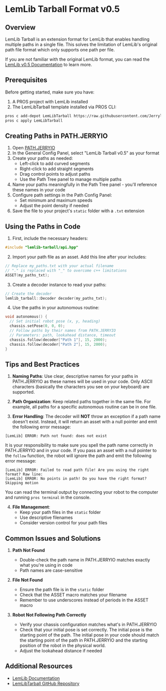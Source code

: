 # LemLib Tarball Format v0.5

## Overview

LemLib Tarball is an extension format for LemLib that enables handling multiple paths in a single file. This solves the limitation of LemLib's original path file format which only supports one path per file.

If you are not familiar with the original LemLib format, you can read the [LemLib v0.5 Documentation](LemLibFormatV0_5) to learn more.

## Prerequisites

Before getting started, make sure you have:

1. A PROS project with LemLib installed
2. The LemLibTarball template installed via PROS CLI:

```bash
pros c add-depot LemLibTarball https://raw.githubusercontent.com/Jerrylum/LemLibTarball/depot/depot.json
pros c apply LemLibTarball
```

## Creating Paths in PATH.JERRYIO

1. Open [PATH.JERRYIO](https://path.jerryio.com)
2. In the General Config Panel, select "LemLib Tarball v0.5" as your format
3. Create your paths as needed:
   - Left-click to add curved segments
   - Right-click to add straight segments
   - Drag control points to adjust paths
   - Use the Path Tree panel to manage multiple paths
4. Name your paths meaningfully in the Path Tree panel - you'll reference these names in your code
5. Configure path settings in the Path Config Panel:
   - Set minimum and maximum speeds
   - Adjust the point density if needed
6. Save the file to your project's `static` folder with a `.txt` extension

## Using the Paths in Code

1. First, include the necessary headers:

```cpp
#include "lemlib-tarball/api.hpp"
```

2. Import your path file as an asset. Add this line after your includes:

```cpp
// Replace my_paths.txt with your actual filename
// "." is replaced with "_" to overcome c++ limitations
ASSET(my_paths_txt);
```

3. Create a decoder instance to read your paths:

```cpp
// Create the decoder
lemlib_tarball::Decoder decoder(my_paths_txt);
```

4. Use the paths in your autonomous routine:

```cpp
void autonomous() {
  // Set initial robot pose (x, y, heading)
  chassis.setPose(0, 0, 0);
  // Follow paths by their names from PATH.JERRYIO
  // Parameters: path, lookahead distance, timeout
  chassis.follow(decoder["Path 1"], 15, 2000);
  chassis.follow(decoder["Path 2"], 15, 2000);
}
```

## Tips and Best Practices

1. **Naming Paths**: Use clear, descriptive names for your paths in PATH.JERRYIO as these names will be used in your code. Only ASCII characters (basically the characters you see on your keyboard) are supported.

2. **Path Organization**: Keep related paths together in the same file. For example, all paths for a specific autonomous routine can be in one file.

3. **Error Handling**: The decoder will **NOT** throw an exception if a path name doesn't exist. Instead, it will return an asset with a null pointer and emit the following error message:

```
[LemLib] ERROR: Path not found: does not exist
```

It is your responsibility to make sure you spell the path name correctly in PATH.JERRYIO and in your code. If you pass an asset with a null pointer to the `follow` function, the robot will ignore the path and emit the following error message:

```
[LemLib] ERROR: Failed to read path file! Are you using the right format? Raw line:
[LemLib] ERROR: No points in path! Do you have the right format? Skipping motion
```

You can read the terminal output by connecting your robot to the computer and running `pros terminal` in the console.

4. **File Management**:
   - Keep your path files in the `static` folder
   - Use descriptive filenames
   - Consider version control for your path files

## Common Issues and Solutions

1. **Path Not Found**

   - Double-check the path name in PATH.JERRYIO matches exactly what you're using in code
   - Path names are case-sensitive

2. **File Not Found**

   - Ensure the path file is in the `static` folder
   - Check that the ASSET macro matches your filename
   - Remember to use underscores instead of periods in the ASSET macro

3. **Robot Not Following Path Correctly**
   - Verify your chassis configuration matches what's in PATH.JERRYIO
   - Check that your initial pose is set correctly. The initial pose is the starting point of the path. The initial pose in your code should match the starting point of the path in PATH.JERRYIO and the starting position of the robot in the physical world.
   - Adjust the lookahead distance if needed

## Additional Resources

- [LemLib Documentation](https://lemlib.readthedocs.io/en/stable/index.html)
- [LemLibTarball GitHub Repository](https://github.com/Jerrylum/LemLibTarball)
